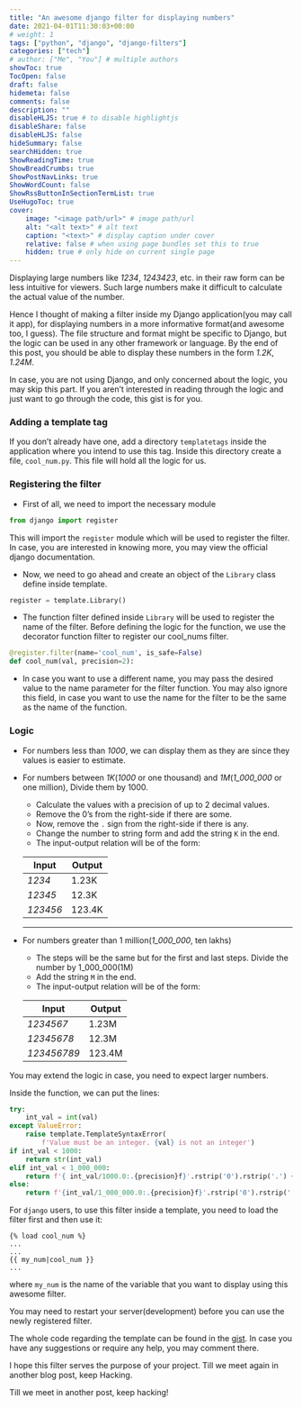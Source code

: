 ```yaml
---
title: "An awesome django filter for displaying numbers"
date: 2021-04-01T11:30:03+00:00
# weight: 1
tags: ["python", "django", "django-filters"]
categories: ["tech"]
# author: ["Me", "You"] # multiple authors
showToc: true
TocOpen: false
draft: false
hidemeta: false
comments: false
description: ""
disableHLJS: true # to disable highlightjs
disableShare: false
disableHLJS: false
hideSummary: false
searchHidden: true
ShowReadingTime: true
ShowBreadCrumbs: true
ShowPostNavLinks: true
ShowWordCount: false
ShowRssButtonInSectionTermList: true
UseHugoToc: true
cover:
    image: "<image path/url>" # image path/url
    alt: "<alt text>" # alt text
    caption: "<text>" # display caption under cover
    relative: false # when using page bundles set this to true
    hidden: true # only hide on current single page
---
```

Displaying large numbers like _1234_, _1243423_, etc. in their raw form can be less intuitive for viewers. Such large numbers make it difficult to calculate the actual value of the number.

Hence I thought of making a filter inside my Django application(you may call it app), for displaying numbers in a more informative format(and awesome too, I guess). The file structure and format might be specific to Django, but the logic can be used in any other framework or language. By the end of this post, you should be able to display these numbers in the form _1.2K_, _1.24M_.

In case, you are not using Django, and only concerned about the logic, you may skip this part. If you aren’t interested in reading through the logic and just want to go through the code, this gist is for you.

### Adding a template tag
If you don’t already have one, add a directory `templatetags` inside the application where you intend to use this tag. Inside this directory create a file, `cool_num.py`. This file will hold all the logic for us.

### Registering the filter
- First of all, we need to import the necessary module
```python
from django import register
```


This will import the `register` module which will be used to register the filter. In case, you are interested in knowing more, you may view the official django documentation.

- Now, we need to go ahead and create an object of the `Library` class define inside template.

```python
register = template.Library()
```

- The function filter defined inside `Library` will be used to register the name of the filter. Before defining the logic for the function, we use the decorator function filter to register our cool_nums filter.

```python
@register.filter(name='cool_num', is_safe=False)
def cool_num(val, precision=2):
```

- In case you want to use a different name, you may pass the desired value to the name parameter for the filter function. You may also ignore this field, in case you want to use the name for the filter to be the same as the name of the function.

### Logic
- For numbers less than _1000_, we can display them as they are since they values is easier to estimate.
- For numbers between _1K_(_1000_ or one thousand) and _1M_(_1_000_000_ or one million),
  Divide them by 1000.
    - Calculate the values with a precision of up to 2 decimal values.
    - Remove the 0’s from the right-side if there are some.
    - Now, remove the `.` sign from the right-side if there is any.
    - Change the number to string form and add the string `K` in the end.
    - The input-output relation will be of the form:
    
    |Input| Output |
    |------|----------|
    |_1234_ | 1.23K |
    |_12345_| 12.3K |
    |_123456_ | 123.4K |
    ------------------

- For numbers greater than 1 million(_1_000_000_, ten lakhs)
    - The steps will be the same but for the first and last steps. Divide the number by 1_000_000(1M)
    - Add the string `M` in the end.
    - The input-output relation will be of the form:
    
    |Input| Output |
    |------|----------|
    |_1234567_| 1.23M |
    |_12345678_| 12.3M |
    | _123456789_ | 123.4M |

You may extend the logic in case, you need to expect larger numbers.

Inside the function, we can put the lines:

```python
try:
    int_val = int(val)
except ValueError:
    raise template.TemplateSyntaxError(
        f'Value must be an integer. {val} is not an integer')
if int_val < 1000:
    return str(int_val)
elif int_val < 1_000_000:
    return f'{ int_val/1000.0:.{precision}f}'.rstrip('0').rstrip('.') + 'K'
else:
    return f'{int_val/1_000_000.0:.{precision}f}'.rstrip('0').rstrip('.') + 'M'
```

For `django` users, to use this filter inside a template, you need to load the filter first and then use it:

```jinja2
{% load cool_num %}
...
...
{{ my_num|cool_num }}
...
```
where `my_num` is the name of the variable that you want to display using this awesome filter.

You may need to restart your server(development) before you can use the newly registered filter.

The whole code regarding the template can be found in the [gist](https://gist.github.com/abhiabhi94/0aa114241e34537c00f0130b0868b882). In case you have any suggestions or require any help, you may comment there.

I hope this filter serves the purpose of your project. Till we meet again in another blog post, keep Hacking.


Till we meet in another post, keep hacking!
